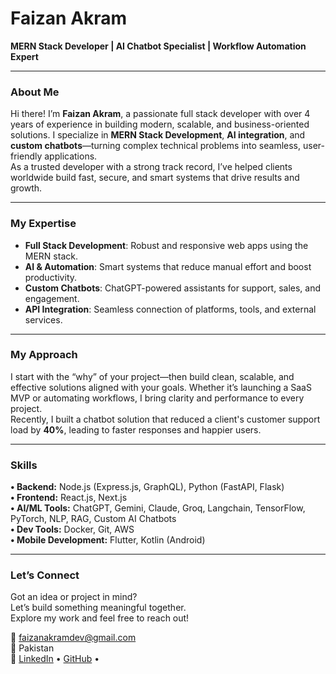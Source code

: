 # Faizan Akram  
**MERN Stack Developer | AI Chatbot Specialist | Workflow Automation Expert**

---

###  About Me  
Hi there! I’m **Faizan Akram**, a passionate full stack developer with over 4 years of experience in building modern, scalable, and business-oriented solutions. I specialize in **MERN Stack Development**, **AI integration**, and **custom chatbots**—turning complex technical problems into seamless, user-friendly applications.  
As a trusted developer with a strong track record, I’ve helped clients worldwide build fast, secure, and smart systems that drive results and growth.

---

###  My Expertise  
- **Full Stack Development**: Robust and responsive web apps using the MERN stack.  
- **AI & Automation**: Smart systems that reduce manual effort and boost productivity.  
- **Custom Chatbots**: ChatGPT-powered assistants for support, sales, and engagement.  
- **API Integration**: Seamless connection of platforms, tools, and external services.  

---

###  My Approach  
I start with the “why” of your project—then build clean, scalable, and effective solutions aligned with your goals. Whether it’s launching a SaaS MVP or automating workflows, I bring clarity and performance to every project.  
Recently, I built a chatbot solution that reduced a client's customer support load by **40%**, leading to faster responses and happier users.

---

###  Skills  

**• Backend:** Node.js (Express.js, GraphQL), Python (FastAPI, Flask)  
**• Frontend:** React.js, Next.js  
**• AI/ML Tools:** ChatGPT, Gemini, Claude, Groq, Langchain, TensorFlow, PyTorch, NLP, RAG, Custom AI Chatbots  
**• Dev Tools:** Docker, Git, AWS  
**• Mobile Development:** Flutter, Kotlin (Android)

---

###  Let’s Connect  
Got an idea or project in mind?  
Let’s build something meaningful together.  
Explore my work and feel free to reach out!

  
📧 faizanakramdev@gmail.com  
📍 Pakistan  
🔗 [LinkedIn](https://www.linkedin.com/in/faizan-akram-851b51318/) • [GitHub](https://github.com/faizanakram2) • 
